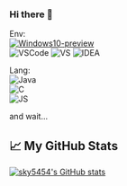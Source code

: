 ### Hi there 👋

Env:   
[![Windows10-preview](https://img.shields.io/badge/Windows-10preview-blue?style=flat-square&logo=windows&logoColor=blue)](https://insider.windows.com/)  
![VSCode](https://img.shields.io/badge/IDE-VSC-007ACC?style=flat-square&logo=Visual-Studio-Code&logoColor=blue)
![VS](https://img.shields.io/badge/IDE-VS2019-purple?style=flat-square&logo=Visual-Studio&logoColor=violet)
![IDEA](https://img.shields.io/badge/IDE-IDEA-black?style=flat-square&logo=JetBrains&logoColor=black)

Lang:  
![Java](https://img.shields.io/badge/Java--red?style=flat-square&logo=Java&logoColor=red)  
![C](https://img.shields.io/badge/C--blue?style=flat-square&logo=C&logoColor=blue)  
![JS](https://img.shields.io/badge/JavaScript--yellow?style=flat-square&logo=JavaScript&logoColor=yellow)  

and wait...
<!--
**sky5454/sky5454** is a ✨ _special_ ✨ repository because its `README.md` (this file) appears on your GitHub profile.

Here are some ideas to get you started:

- 🔭 I’m currently working on ...
- 🌱 I’m currently learning ...
- 👯 I’m looking to collaborate on ...
- 🤔 I’m looking for help with ...
- 💬 Ask me about ...
- 📫 How to reach me: ...
- 😄 Pronouns: ...
- ⚡ Fun fact: ...
-->
## &#x1f4c8; My GitHub Stats

[![sky5454's GitHub stats](https://github-readme-stats.vercel.app/api?username=sky5454&show_icons=true)](https://github.com/sky5454/)
